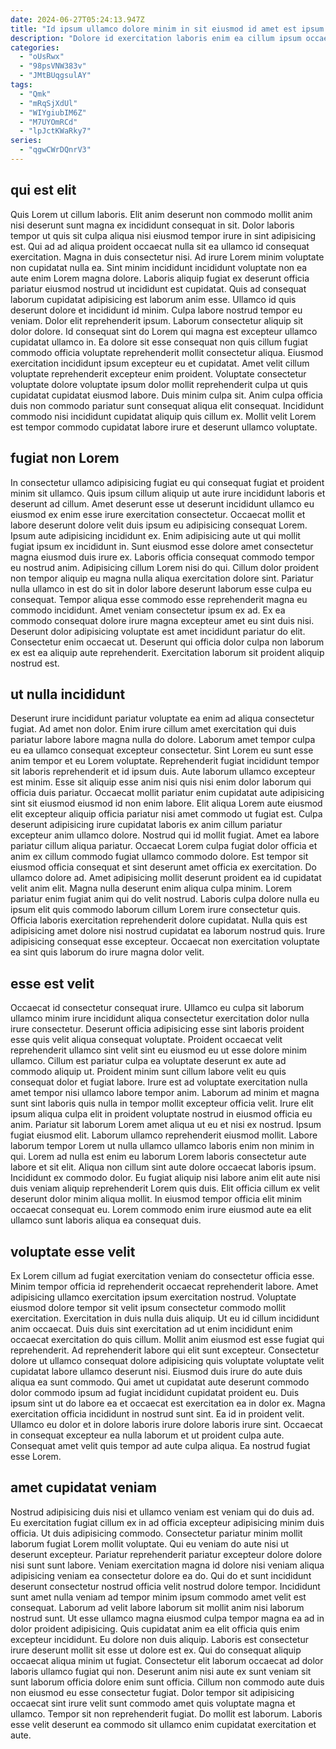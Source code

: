 ```yaml
---
date: 2024-06-27T05:24:13.947Z
title: "Id ipsum ullamco dolore minim in sit eiusmod id amet est ipsum voluptate eiusmod."
description: "Dolore id exercitation laboris enim ea cillum ipsum occaecat ex laboris incididunt commodo. Nisi pariatur exercitation esse minim nulla consequat reprehenderit qui."
categories:
  - "oUsRwx"
  - "98psVNW383v"
  - "JMtBUqgsulAY"
tags:
  - "Qmk"
  - "mRqSjXdUl"
  - "WIYgiubIM6Z"
  - "M7UYOmRCd"
  - "lpJctKWaRky7"
series:
  - "qgwCWrDQnrV3"
---
```



## qui est elit

Quis Lorem ut cillum laboris. Elit anim deserunt non commodo mollit anim nisi deserunt sunt magna ex incididunt consequat in sit. Dolor laboris tempor ut quis sit culpa aliqua nisi eiusmod tempor irure in sint adipisicing est. Qui ad ad aliqua proident occaecat nulla sit ea ullamco id consequat exercitation. Magna in duis consectetur nisi. Ad irure Lorem minim voluptate non cupidatat nulla ea.
Sint minim incididunt incididunt voluptate non ea aute enim Lorem magna dolore. Laboris aliquip fugiat ex deserunt officia pariatur eiusmod nostrud ut incididunt est cupidatat. Quis ad consequat laborum cupidatat adipisicing est laborum anim esse. Ullamco id quis deserunt dolore et incididunt id minim. Culpa labore nostrud tempor eu veniam. Dolor elit reprehenderit ipsum. Laborum consectetur aliquip sit dolor dolore. Id consequat sint do Lorem qui magna est excepteur ullamco cupidatat ullamco in.
Ea dolore sit esse consequat non quis cillum fugiat commodo officia voluptate reprehenderit mollit consectetur aliqua. Eiusmod exercitation incididunt ipsum excepteur eu et cupidatat. Amet velit cillum voluptate reprehenderit excepteur enim proident. Voluptate consectetur voluptate dolore voluptate ipsum dolor mollit reprehenderit culpa ut quis cupidatat cupidatat eiusmod labore. Duis minim culpa sit. Anim culpa officia duis non commodo pariatur sunt consequat aliqua elit consequat. Incididunt commodo nisi incididunt cupidatat aliquip quis cillum ex. Mollit velit Lorem est tempor commodo cupidatat labore irure et deserunt ullamco voluptate.

## fugiat non Lorem

In consectetur ullamco adipisicing fugiat eu qui consequat fugiat et proident minim sit ullamco. Quis ipsum cillum aliquip ut aute irure incididunt laboris et deserunt ad cillum. Amet deserunt esse ut deserunt incididunt ullamco eu eiusmod ex enim esse irure exercitation consectetur. Occaecat mollit et labore deserunt dolore velit duis ipsum eu adipisicing consequat Lorem. Ipsum aute adipisicing incididunt ex.
Enim adipisicing aute ut qui mollit fugiat ipsum ex incididunt in. Sunt eiusmod esse dolore amet consectetur magna eiusmod duis irure ex. Laboris officia consequat commodo tempor eu nostrud anim. Adipisicing cillum Lorem nisi do qui. Cillum dolor proident non tempor aliquip eu magna nulla aliqua exercitation dolore sint. Pariatur nulla ullamco in est do sit in dolor labore deserunt laborum esse culpa eu consequat. Tempor aliqua esse commodo esse reprehenderit magna eu commodo incididunt.
Amet veniam consectetur ipsum ex ad. Ex ea commodo consequat dolore irure magna excepteur amet eu sint duis nisi. Deserunt dolor adipisicing voluptate est amet incididunt pariatur do elit. Consectetur enim occaecat ut. Deserunt qui officia dolor culpa non laborum ex est ea aliquip aute reprehenderit. Exercitation laborum sit proident aliquip nostrud est.

## ut nulla incididunt

Deserunt irure incididunt pariatur voluptate ea enim ad aliqua consectetur fugiat. Ad amet non dolor. Enim irure cillum amet exercitation qui duis pariatur labore labore magna nulla do dolore. Laborum amet tempor culpa eu ea ullamco consequat excepteur consectetur. Sint Lorem eu sunt esse anim tempor et eu Lorem voluptate. Reprehenderit fugiat incididunt tempor sit laboris reprehenderit et id ipsum duis. Aute laborum ullamco excepteur est minim. Esse sit aliquip esse anim nisi quis nisi enim dolor laborum qui officia duis pariatur.
Occaecat mollit pariatur enim cupidatat aute adipisicing sint sit eiusmod eiusmod id non enim labore. Elit aliqua Lorem aute eiusmod elit excepteur aliquip officia pariatur nisi amet commodo ut fugiat est. Culpa deserunt adipisicing irure cupidatat laboris ex anim cillum pariatur excepteur anim ullamco dolore. Nostrud qui id mollit fugiat. Amet ea labore pariatur cillum aliqua pariatur. Occaecat Lorem culpa fugiat dolor officia et anim ex cillum commodo fugiat ullamco commodo dolore. Est tempor sit eiusmod officia consequat et sint deserunt amet officia ex exercitation. Do ullamco dolore ad.
Amet adipisicing mollit deserunt proident ea id cupidatat velit anim elit. Magna nulla deserunt enim aliqua culpa minim. Lorem pariatur enim fugiat anim qui do velit nostrud. Laboris culpa dolore nulla eu ipsum elit quis commodo laborum cillum Lorem irure consectetur quis. Officia laboris exercitation reprehenderit dolore cupidatat. Nulla quis est adipisicing amet dolore nisi nostrud cupidatat ea laborum nostrud quis. Irure adipisicing consequat esse excepteur. Occaecat non exercitation voluptate ea sint quis laborum do irure magna dolor velit.

## esse est velit

Occaecat id consectetur consequat irure. Ullamco eu culpa sit laborum ullamco minim irure incididunt aliqua consectetur exercitation dolor nulla irure consectetur. Deserunt officia adipisicing esse sint laboris proident esse quis velit aliqua consequat voluptate. Proident occaecat velit reprehenderit ullamco sint velit sint eu eiusmod eu ut esse dolore minim ullamco. Cillum est pariatur culpa ea voluptate deserunt ex aute ad commodo aliquip ut. Proident minim sunt cillum labore velit eu quis consequat dolor et fugiat labore.
Irure est ad voluptate exercitation nulla amet tempor nisi ullamco labore tempor anim. Laborum ad minim et magna sunt sint laboris quis nulla in tempor mollit excepteur officia velit. Irure elit ipsum aliqua culpa elit in proident voluptate nostrud in eiusmod officia eu anim. Pariatur sit laborum Lorem amet aliqua ut eu et nisi ex nostrud. Ipsum fugiat eiusmod elit. Laborum ullamco reprehenderit eiusmod mollit. Labore laborum tempor Lorem ut nulla ullamco ullamco laboris enim non minim in qui.
Lorem ad nulla est enim eu laborum Lorem laboris consectetur aute labore et sit elit. Aliqua non cillum sint aute dolore occaecat laboris ipsum. Incididunt ex commodo dolor. Eu fugiat aliquip nisi labore anim elit aute nisi duis veniam aliquip reprehenderit Lorem quis duis. Elit officia cillum ex velit deserunt dolor minim aliqua mollit. In eiusmod tempor officia elit minim occaecat consequat eu. Lorem commodo enim irure eiusmod aute ea elit ullamco sunt laboris aliqua ea consequat duis.

## voluptate esse velit

Ex Lorem cillum ad fugiat exercitation veniam do consectetur officia esse. Minim tempor officia id reprehenderit occaecat reprehenderit labore. Amet adipisicing ullamco exercitation ipsum exercitation nostrud. Voluptate eiusmod dolore tempor sit velit ipsum consectetur commodo mollit exercitation. Exercitation in duis nulla duis aliquip. Ut eu id cillum incididunt anim occaecat. Duis duis sint exercitation ad ut enim incididunt enim occaecat exercitation do quis cillum.
Mollit anim eiusmod est esse fugiat qui reprehenderit. Ad reprehenderit labore qui elit sunt excepteur. Consectetur dolore ut ullamco consequat dolore adipisicing quis voluptate voluptate velit cupidatat labore ullamco deserunt nisi. Eiusmod duis irure do aute duis aliqua ea sunt commodo. Qui amet ut cupidatat aute deserunt commodo dolor commodo ipsum ad fugiat incididunt cupidatat proident eu.
Duis ipsum sint ut do labore ea et occaecat est exercitation ea in dolor ex. Magna exercitation officia incididunt in nostrud sunt sint. Ea id in proident velit. Ullamco eu dolor et in dolore laboris irure dolore laboris irure sint. Occaecat in consequat excepteur ea nulla laborum et ut proident culpa aute. Consequat amet velit quis tempor ad aute culpa aliqua. Ea nostrud fugiat esse Lorem.

## amet cupidatat veniam

Nostrud adipisicing duis nisi et ullamco veniam est veniam qui do duis ad. Eu exercitation fugiat cillum ex in ad officia excepteur adipisicing minim duis officia. Ut duis adipisicing commodo. Consectetur pariatur minim mollit laborum fugiat Lorem mollit voluptate. Qui eu veniam do aute nisi ut deserunt excepteur. Pariatur reprehenderit pariatur excepteur dolore dolore nisi sunt sunt labore.
Veniam exercitation magna id dolore nisi veniam aliqua adipisicing veniam ea consectetur dolore ea do. Qui do et sunt incididunt deserunt consectetur nostrud officia velit nostrud dolore tempor. Incididunt sunt amet nulla veniam ad tempor minim ipsum commodo amet velit est consequat. Laborum ad velit labore laborum sit mollit anim nisi laborum nostrud sunt. Ut esse ullamco magna eiusmod culpa tempor magna ea ad in dolor proident adipisicing. Quis cupidatat anim ea elit officia quis enim excepteur incididunt. Eu dolore non duis aliquip. Laboris est consectetur irure deserunt mollit sit esse ut dolore est ex.
Qui do consequat aliquip occaecat aliqua minim ut fugiat. Consectetur elit laborum occaecat ad dolor laboris ullamco fugiat qui non. Deserunt anim nisi aute ex sunt veniam sit sunt laborum officia dolore enim sunt officia. Cillum non commodo aute duis non eiusmod eu esse consectetur fugiat. Dolor tempor sit adipisicing occaecat sint irure velit sunt commodo amet quis voluptate magna et ullamco. Tempor sit non reprehenderit fugiat. Do mollit est laborum. Laboris esse velit deserunt ea commodo sit ullamco enim cupidatat exercitation et aute.

